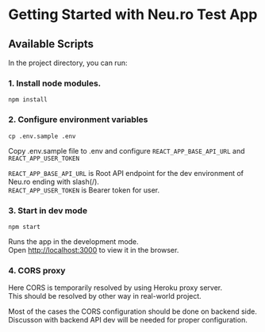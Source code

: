 # Getting Started with Neu.ro Test App

## Available Scripts

In the project directory, you can run:

### 1. Install node modules.

`npm install`

### 2. Configure environment variables

`cp .env.sample .env`

Copy .env.sample file to .env and configure `REACT_APP_BASE_API_URL` and `REACT_APP_USER_TOKEN`

`REACT_APP_BASE_API_URL` is Root API endpoint for the dev environment of Neu.ro ending with slash(/).\
`REACT_APP_USER_TOKEN` is Bearer token for user.

### 3. Start in dev mode

`npm start`

Runs the app in the development mode.\
Open [http://localhost:3000](http://localhost:3000) to view it in the browser.

### 4. CORS proxy

Here CORS is temporarily resolved by using Heroku proxy server.\
This should be resolved by other way in real-world project.

Most of the cases the CORS configuration should be done on backend side.\
Discusson with backend API dev will be needed for proper configuration.
